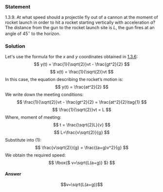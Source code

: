 ###  Statement 

$1.3.9.$ At what speed should a projectile fly out of a cannon at the moment of rocket launch in order to hit a rocket starting vertically with acceleration $a$? The distance from the gun to the rocket launch site is $L$, the gun fires at an angle of $45^\circ$ to the horizon. 

### Solution

Let's use the formula for the $x$ and $y$ coordinates obtained in [1.3.6](../1.3.6): $$ y(t) = \frac{1}{\sqrt{2}}vt - \frac{gt^2}{2} $$ $$ x(t) = \frac{1}{\sqrt{2}}vt $$ In this case, the equation describing the rocket’s motion is: $$ y(t) = \frac{at^2}{2} $$ We write down the meeting conditions: $$ \frac{1}{\sqrt{2}}vt - \frac{gt^2}{2} = \frac{at^2}{2}\tag{1} $$ $$ \frac{1}{\sqrt{2}}vt = L $$ Where, moment of meeting: $$ t = \frac{\sqrt{2}L}{v} $$ $$ L=\frac{v\sqrt{2}}{g} $$ Substitute into $(1)$: $$ \frac{v\sqrt{2}}{g} = \frac{(a+g)v^2}{g} $$ We obtain the required speed: $$ \fbox{$ v=\sqrt{L(a+g)} $} $$ 

#### Answer

$$v=\sqrt{L(a+g)}$$ 
